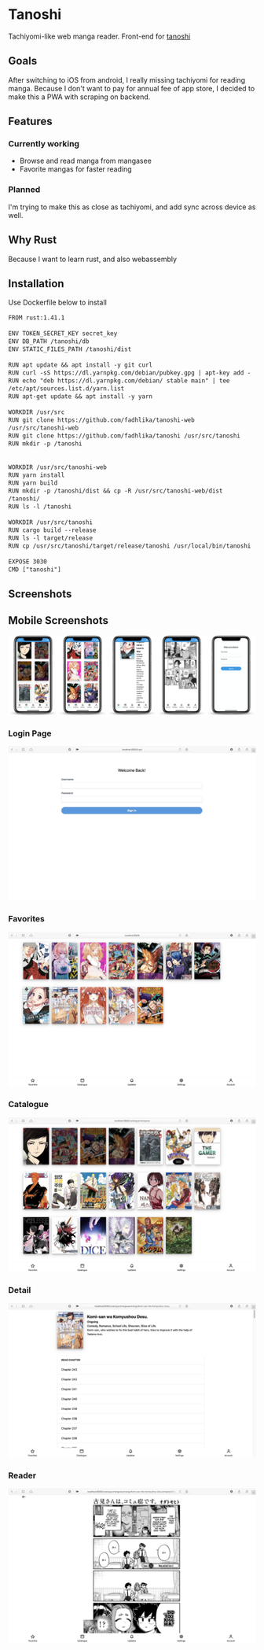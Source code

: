 # Tanoshi
Tachiyomi-like web manga reader. Front-end for [tanoshi](https://github.com/fadhlika/tanoshi)

## Goals
After switching to iOS from android, I really missing tachiyomi for reading manga.
Because I don't want to pay for annual fee of app store, 
I decided to make this a PWA with scraping on backend.

## Features
### Currently working
- Browse and read manga from mangasee
- Favorite mangas for faster reading

### Planned
I'm trying to make this as close as tachiyomi, and add sync across device as well.

## Why Rust
Because I want to learn rust, and also webassembly

## Installation
Use Dockerfile below to install
```
FROM rust:1.41.1

ENV TOKEN_SECRET_KEY secret_key
ENV DB_PATH /tanoshi/db
ENV STATIC_FILES_PATH /tanoshi/dist

RUN apt update && apt install -y git curl
RUN curl -sS https://dl.yarnpkg.com/debian/pubkey.gpg | apt-key add -
RUN echo "deb https://dl.yarnpkg.com/debian/ stable main" | tee /etc/apt/sources.list.d/yarn.list
RUN apt-get update && apt install -y yarn

WORKDIR /usr/src
RUN git clone https://github.com/fadhlika/tanoshi-web /usr/src/tanoshi-web
RUN git clone https://github.com/fadhlika/tanoshi /usr/src/tanoshi
RUN mkdir -p /tanoshi


WORKDIR /usr/src/tanoshi-web
RUN yarn install
RUN yarn build
RUN mkdir -p /tanoshi/dist && cp -R /usr/src/tanoshi-web/dist /tanoshi/
RUN ls -l /tanoshi

WORKDIR /usr/src/tanoshi
RUN cargo build --release
RUN ls -l target/release
RUN cp /usr/src/tanoshi/target/release/tanoshi /usr/local/bin/tanoshi

EXPOSE 3030
CMD ["tanoshi"]
```

## Screenshots
## Mobile Screenshots
![favorites](screenshots/mobile.png)

### Login Page
![login](screenshots/login.jpg)

### Favorites
![favorites](screenshots/favorites.jpg)

### Catalogue
![catalogue](screenshots/catalogue.jpg)

### Detail
![detail](screenshots/detail.jpg)

### Reader
![reader](screenshots/reader.jpg)
